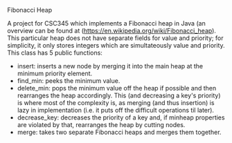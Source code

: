 Fibonacci Heap

A project for CSC345 which implements a Fibonacci heap in Java (an overview can be found at (https://en.wikipedia.org/wiki/Fibonacci_heap).
This particular heap does not have separate fields for value and priority; for simplicity, it only stores integers which are simultateously value and priority.
This class has 5 public functions:
- insert: inserts a new node by merging it into the main heap at the minimum priority element.
- find_min: peeks the minimum value.
- delete_min: pops the minimum value off the heap if possible and then rearranges the heap accordingly. This (and decreasing a key's priority) is where most of the complexity is, as merging (and thus insertion) is lazy in implementation (i.e. it puts off the difficult operations til later).
- decrease_key: decreases the priority of a key and, if minheap properties are violated by that, rearranges the heap by cutting nodes.
- merge: takes two separate Fibonacci heaps and merges them together.
